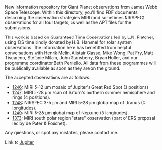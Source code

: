 New information repository for Giant Planet observations from James Webb Space Telescope.  Within this directory, you'll find PDF documents describing the observation strategies MIRI (and sometimes NIRSPEC) observations for all four targets, as well as the APT files for the submissions.

This work is based on Guaranteed Time Observations led by L.N. Fletcher, using IDS time kindly donated by H.B. Hammel for solar system observations.  The information here has benefitted from helpful conversations with Henrik Melin, Alistair Glasse, Mike Wong, Pat Fry, Matt Tiscareno, Stefanie Milam, John Stansberry, Bryan Holler, and our programme coordinator Beth Perriello.  All data from these programmes will be publically available as soon as they are on the ground.

The accepted observations are as follows:

* [1246](http://www.stsci.edu/jwst/observing-programs/program-information?id=1246): MIRI 5-12 µm mosaic of Jupiter's Great Red Spot (3 positions)
* [1247](http://www.stsci.edu/jwst/observing-programs/program-information?id=1247): MIRI 5-28 µm scan of Saturn's northern summer hemisphere and rings (4 positions).
* [1248](http://www.stsci.edu/jwst/observing-programs/program-information?id=1248): NIRSPEC 3-5 µm and MIRI 5-28 µm global map of Uranus (3 longitudes).
* [1249](http://www.stsci.edu/jwst/observing-programs/program-information?id=1249): MIRI 5-28 µm global map of Neptune (3 longitudes).
* [1373](http://www.stsci.edu/jwst/observing-programs/program-information?id=1373): MIRI south polar region "stare" observation (part of ERS proposal led by de Pater & Fouchet).

Any questions, or spot any mistakes, please contact me.

Link to [Jupiter](jupiter.md)




